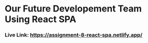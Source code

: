 # Our Future Developement Team Using React SPA

### Live Link: https://assignment-8-react-spa.netlify.app/